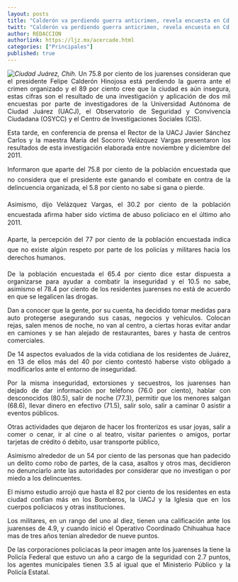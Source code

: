 ```yaml
---
layout: posts
title: "Calderón va perdiendo guerra anticrimen, revela encuesta en Cd. Juárez"
twitt: "Calderón va perdiendo guerra anticrimen, revela encuesta en Cd. Juárez"
author: REDACCION
authorlink: https://ljz.mx/acercade.html
categories: ["Principales"]
published: true
---
```

<p style="text-align: justify;">
  <img src="images/stories/fotos_marzo/calderon.jpg" border="0" style="float: left;" /><em>Ciudad Juárez, Chih.</em> Un 75.8 por ciento de los juarenses consideran que el presidente Felipe Calderón Hinojosa está perdiendo la guerra ante el crimen organizado y el 89 por ciento cree que la ciudad es aún insegura, estas cifras son el resultado de una investigación y aplicación de dos mil encuestas por parte de investigadores de la Universidad Autónoma de Ciudad Juárez (UACJ), el Observatorio de Seguridad y Convivencia Ciudadana (OSYCC) y el Centro de Investigaciones Sociales (CIS).
</p>

<p style="text-align: justify;">
  Esta tarde, en conferencia de prensa el Rector de la UACJ Javier Sánchez Carlos y la maestra María del Socorro Velázquez Vargas presentaron los resultados de esta investigación elaborada entre noviembre y diciembre del 2011.
</p>

<p style="text-align: justify;">
  Informaron que aparte del 75.8 por ciento de la población encuestada que no considera que el presidente este ganando el combate en contra de la delincuencia organizada, el 5.8 por ciento no sabe si gana o pierde.
</p>

<p style="text-align: justify;">
  Asimismo, dijo Velázquez Vargas, el 30.2 por ciento de la población encuestada afirma haber sido víctima de abuso policiaco en el último año 2011.
</p>

<p style="text-align: justify;">
  Aparte, la percepción del 77 por ciento de la población encuestada indica que no existe algún respeto por parte de los policías y militares hacia los derechos humanos.
</p>

<p style="text-align: justify;">
  De la población encuestada el 65.4 por ciento dice estar dispuesta a organizarse para ayudar a combatir la inseguridad y el 10.5 no sabe, asimismo el 78.4 por ciento de los residentes juarenses no está de acuerdo en que se legalicen las drogas.
</p>

<p style="text-align: justify;">
  Dan a conocer que la gente, por su cuenta, ha decidido tomar medidas para auto protegerse asegurando sus casas, negocios y vehículos. Colocan rejas, salen menos de noche, no van al centro, a ciertas horas evitar andar en camiones y se han alejado de restaurantes, bares y hasta de centros comerciales.
</p>

<p style="text-align: justify;">
  De 14 aspectos evaluados de la vida cotidiana de los residentes de Juárez, en 13 de ellos más del 40 por ciento contestó haberse visto obligado a modificarlos ante el entorno de inseguridad.
</p>

<p style="text-align: justify;">
  Por la misma inseguridad, extorsiones y secuestros, los juarenses han dejado de dar información por teléfono (76.0 por ciento), hablar con desconocidos (80.5), salir de noche (77.3), permitir que los menores salgan (68.6), llevar dinero en efectivo (71.5), salir solo, salir a caminar 0 asistir a eventos públicos.
</p>

<p style="text-align: justify;">
  Otras actividades que dejaron de hacer los fronterizos es usar joyas, salir a comer o cenar, ir al cine o al teatro, visitar parientes o amigos, portar tarjetas de crédito ó debito, usar transporte público,
</p>

<p style="text-align: justify;">
  Asimismo alrededor de un 54 por ciento de las personas que han padecido un delito como robo de partes, de la casa, asaltos y otros mas, decidieron no denunciarlo ante las autoridades por considerar que no investigan o por miedo a los delincuentes.
</p>

<p style="text-align: justify;">
  El mismo estudio arrojó que hasta el 82 por ciento de los residentes en esta ciudad confían más en los Bomberos, la UACJ y la Iglesia que en los cuerpos policiacos y otras instituciones.
</p>

<p style="text-align: justify;">
  Los militares, en un rango del uno al diez, tienen una calificación ante los juarenses de 4.9, y cuando inició el Operativo Coordinado Chihuahua hace mas de tres años tenían alrededor de nueve puntos.
</p>

<p style="text-align: justify;">
  De las corporaciones policiacas la peor imagen ante los juarenses la tiene la Policía Federal que estuvo un año a cargo de la seguridad con 2.7 puntos, los agentes municipales tienen 3.5 al igual que el Ministerio Público y la Policía Estatal.
</p>
